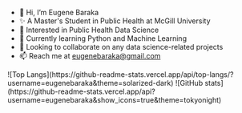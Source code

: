 - 👋 Hi, I’m Eugene Baraka
- ✨ A Master's Student in Public Health at McGill University
- 👀 Interested in Public Health Data Science
- 🌱 Currently learning Python and Machine Learning
- 💞️ Looking to collaborate on any data science-related projects
- 📫 Reach me at eugenebaraka@gmail.com

<!---
eugenebaraka/eugenebaraka is a ✨ special ✨ repository because its `README.md` (this file) appears on your GitHub profile.
You can click the Preview link to take a look at your changes.
--->

<p float="left">
  ![Top Langs](https://github-readme-stats.vercel.app/api/top-langs/?username=eugenebaraka&theme=solarized-dark)
  ![GitHub stats](https://github-readme-stats.vercel.app/api?username=eugenebaraka&show_icons=true&theme=tokyonight)
</p>

